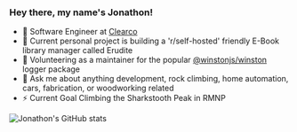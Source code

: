 ### Hey there, my name's Jonathon! 

* 💼 Software Engineer at [Clearco](https://clear.co/)
* 🔭 Current personal project is building a 'r/self-hosted' friendly E-Book library manager called Erudite
* 👯 Volunteering as a maintainer for the popular [@winstonjs/winston](https://github.com/winstonjs/winston) logger package
* 💬 Ask me about anything development, rock climbing, home automation, cars, fabrication, or woodworking related
* ⚡ Current Goal Climbing the Sharkstooth Peak in RMNP

![Jonathon's GitHub stats](https://github-readme-stats.vercel.app/api?username=maverick1872&hide=stars&count_private=true&show_icons=true&theme=github_dark)
